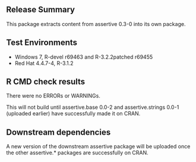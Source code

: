 ## Release Summary

This package extracts content from assertive 0.3-0 into its own package.

## Test Environments

* Windows 7, R-devel r69463 and R-3.2.2patched r69455
* Red Hat 4.4.7-4, R-3.1.2

## R CMD check results

There were no ERRORs or WARNINGs.

This will not build until assertive.base 0.0-2 and assertive.strings 0.0-1 (uploaded earlier) have successfully made it on CRAN.

## Downstream dependencies

A new version of the downstream assertive package will be uploaded once the other assertive.* packages are successfully on CRAN.

